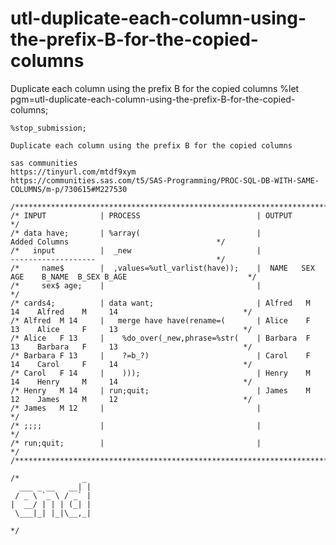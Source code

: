 # utl-duplicate-each-column-using-the-prefix-B-for-the-copied-columns
Duplicate each column using the prefix B for the copied columns
    %let pgm=utl-duplicate-each-column-using-the-prefix-B-for-the-copied-columns;

    %stop_submission;

    Duplicate each column using the prefix B for the copied columns

    sas communities
    https://tinyurl.com/mtdf9xym
    https://communities.sas.com/t5/SAS-Programming/PROC-SQL-DB-WITH-SAME-COLUMNS/m-p/730615#M227530

    /**************************************************************************************************************************/
    /* INPUT            | PROCESS                          | OUTPUT                                                           */
    /* data have;       | %array(                          |                    Added Columns                                 */
    /*   input          |  _new                            |                    -------------------                           */
    /*     name$        |  ,values=%utl_varlist(have));    |  NAME   SEX AGE    B_NAME  B_SEX B_AGE                           */
    /*     sex$ age;    |                                  |                                                                  */
    /* cards4;          | data want;                       | Alfred   M   14    Alfred    M     14                            */
    /* Alfred  M 14     |   merge have have(rename=(       | Alice    F   13    Alice     F     13                            */
    /* Alice   F 13     |    %do_over(_new,phrase=%str(    | Barbara  F   13    Barbara   F     13                            */
    /* Barbara F 13     |    ?=b_?)                        | Carol    F   14    Carol     F     14                            */
    /* Carol   F 14     |    )));                          | Henry    M   14    Henry     M     14                            */
    /* Henry   M 14     | run;quit;                        | James    M   12    James     M     12                            */
    /* James   M 12     |                                  |                                                                  */
    /* ;;;;             |                                  |                                                                  */
    /* run;quit;        |                                  |                                                                  */
    /**************************************************************************************************************************/

    /*              _
      ___ _ __   __| |
     / _ \ `_ \ / _` |
    |  __/ | | | (_| |
     \___|_| |_|\__,_|

    */
